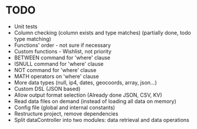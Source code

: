 # TODO
* Unit tests
* Column checking (column exists and type matches) (partially done, todo type matching)
* Functions' order - not sure if necessary
* Custom functions - Wishlist, not priority
* BETWEEN command for 'where' clause
* ISNULL command for 'where' clause
* NOT command for 'where' clause
* MATH operators on 'where' clause
* More data types (null, ip4, dates, geocoords, array, json...)
* Custom DSL (JSON based)
* Allow output format selection (Already done JSON, CSV, KV)
* Read data files on demand (instead of loading all data on memory)
* Config file (global and internal constants)
* Restructure project, remove dependencies
* Split dataController into two modules: data retrieval and data operations
